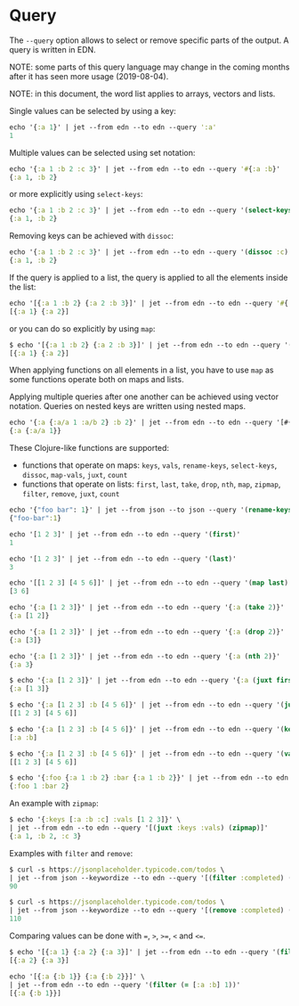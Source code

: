 # Query

The `--query` option allows to select or remove specific parts of the output. A
query is written in EDN.

NOTE: some parts of this query language may change in the coming months after it
has seen more usage (2019-08-04).

NOTE: in this document, the word list applies to arrays, vectors and lists.

Single values can be selected by using a key:

``` clojure
echo '{:a 1}' | jet --from edn --to edn --query ':a'
1
```

Multiple values can be selected using set notation:

``` clojure
echo '{:a 1 :b 2 :c 3}' | jet --from edn --to edn --query '#{:a :b}'
{:a 1, :b 2}
```

or more explicitly using `select-keys`:

``` clojure
echo '{:a 1 :b 2 :c 3}' | jet --from edn --to edn --query '(select-keys [:a :b])'
{:a 1, :b 2}
```

Removing keys can be achieved with `dissoc`:

``` clojure
echo '{:a 1 :b 2 :c 3}' | jet --from edn --to edn --query '(dissoc :c)'
{:a 1, :b 2}
```

If the query is applied to a list, the query is applied to all the elements
inside the list:

``` clojure
echo '[{:a 1 :b 2} {:a 2 :b 3}]' | jet --from edn --to edn --query '#{:a}'
[{:a 1} {:a 2}]
```

or you can do so explicitly by using `map`:

``` clojure
$ echo '[{:a 1 :b 2} {:a 2 :b 3}]' | jet --from edn --to edn --query '(map #{:a})'
[{:a 1} {:a 2}]
```

When applying functions on all elements in a list, you have to use `map` as some
functions operate both on maps and lists.

Applying multiple queries after one another can be achieved using vector
notation. Queries on nested keys are written using nested maps.

``` clojure
echo '{:a {:a/a 1 :a/b 2} :b 2}' | jet --from edn --to edn --query '[#{:a} {:a #{:a/a}}]'
{:a {:a/a 1}}
```

These Clojure-like functions are supported:

- functions that operate on maps: `keys`, `vals`, `rename-keys`, `select-keys`,
  `dissoc`, `map-vals`, `juxt`, `count`
- functions that operate on lists: `first`, `last`, `take`, `drop`,
  `nth`, `map`, `zipmap`, `filter`, `remove`, `juxt`, `count`

``` clojure
echo '{"foo bar": 1}' | jet --from json --to json --query '(rename-keys {"foo bar" "foo-bar"})'
{"foo-bar":1}
```

``` clojure
echo '[1 2 3]' | jet --from edn --to edn --query '(first)'
1
```

``` clojure
echo '[1 2 3]' | jet --from edn --to edn --query '(last)'
3
```

``` clojure
echo '[[1 2 3] [4 5 6]]' | jet --from edn --to edn --query '(map last)'
[3 6]
```

``` clojure
echo '{:a [1 2 3]}' | jet --from edn --to edn --query '{:a (take 2)}'
{:a [1 2]}
```

``` clojure
echo '{:a [1 2 3]}' | jet --from edn --to edn --query '{:a (drop 2)}'
{:a [3]}
```

``` clojure
echo '{:a [1 2 3]}' | jet --from edn --to edn --query '{:a (nth 2)}'
{:a 3}
```

``` clojure
$ echo '{:a [1 2 3]}' | jet --from edn --to edn --query '{:a (juxt first last)}'
{:a [1 3]}
```

``` clojure
$ echo '{:a [1 2 3] :b [4 5 6]}' | jet --from edn --to edn --query '(juxt :a :b)'
[[1 2 3] [4 5 6]]
```

``` clojure
$ echo '{:a [1 2 3] :b [4 5 6]}' | jet --from edn --to edn --query '(keys)'
[:a :b]
```

``` clojure
$ echo '{:a [1 2 3] :b [4 5 6]}' | jet --from edn --to edn --query '(vals)'
[[1 2 3] [4 5 6]]
```

``` clojure
$ echo '{:foo {:a 1 :b 2} :bar {:a 1 :b 2}}' | jet --from edn --to edn --query '(map-vals :a)'
{:foo 1 :bar 2}
```

An example with `zipmap`:

``` clojure
$ echo '{:keys [:a :b :c] :vals [1 2 3]}' \
| jet --from edn --to edn --query '[(juxt :keys :vals) (zipmap)]'
{:a 1, :b 2, :c 3}
```

Examples with `filter` and `remove`:

``` clojure
$ curl -s https://jsonplaceholder.typicode.com/todos \
| jet --from json --keywordize --to edn --query '[(filter :completed) (count)]'
90
```

``` clojure
$ curl -s https://jsonplaceholder.typicode.com/todos \
| jet --from json --keywordize --to edn --query '[(remove :completed) (count)]'
110
```

Comparing values can be done with `=`, `>`, `>=`, `<` and `<=`.

``` clojure
$ echo '[{:a 1} {:a 2} {:a 3}]' | jet --from edn --to edn --query '(filter (>= :a 2))'
[{:a 2} {:a 3}]
```

``` clojure
echo '[{:a {:b 1}} {:a {:b 2}}]' \
| jet --from edn --to edn --query '(filter (= [:a :b] 1))'
[{:a {:b 1}}]
```
